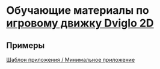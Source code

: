 # Обучающие материалы по [игровому движку Dviglo 2D](https://github.com/dviglo2d/dviglo2d)

## Примеры

[Шаблон приложения / Минимальное приложение](https://github.com/dviglo2d-learn/minimal_app)

